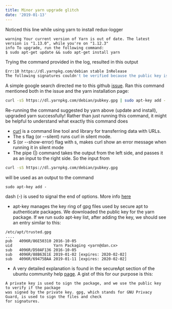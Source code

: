```yaml
---
title: Minor yarn upgrade glitch
date: '2019-01-13'
---
```


Noticed this line while using yarn to install redux-logger
```
warning Your current version of Yarn is out of date. The latest version is "1.13.0", while you're on "1.12.3"
info To upgrade, run the following command: 
$ sudo apt-get update && sudo apt-get install yarn 
```
Trying the command provided in the log, resulted in this output
```bash
Err:10 https://dl.yarnpkg.com/debian stable InRelease
The following signatures couldn't be verified because the public key is not available: NO_PUBKEY 4F77679369475BAA
```
A simple google search directed me to this github [issue](https://github.com/yarnpkg/yarn/issues/4453).
Ran this command mentioned both in the issue and the yarn installation page:
```bash
curl -sS https://dl.yarnpkg.com/debian/pubkey.gpg | sudo apt-key add -
```
Re-running the command suggested by yarn above (update and install), upgraded yarn successfully!
Rather than just running this command, it might be helpful to understand what exactly this command does
* [curl](https://curl.haxx.se/docs/manpage.html) is a command line tool and library for transferring data with URLs.
* The s flag (or --silent) runs curl in silent mode. 
* S (or --show-error) flag with s, makes curl show an error message when running it in silent mode
* The pipe (|) command takes the output from the left side, and passes it as an input to the right side. So the 
input from 
```bash
curl -sS https://dl.yarnpkg.com/debian/pubkey.gpg
```
will be used as an output to the command
```
sudo apt-key add - 
``` 
dash (-) is used to signal the end of options. More info [here](https://askubuntu.com/a/703434) 
* apt-key manages the key ring of gpg files used by secure apt to authenticate packages. We downloaded the public key 
for the yarn package. If we run sudo apt-key list, after adding the key, we should see an entry similar to this:
```
/etc/apt/trusted.gpg
....
pub   4096R/86E50310 2016-10-05
uid                  Yarn Packaging <yarn@dan.cx>
sub   4096R/D50AF136 2016-10-05
sub   4096R/88B63E1E 2019-01-02 [expires: 2020-02-02]
sub   4096R/69475BAA 2019-01-11 [expires: 2020-02-02]
```
 * A very detailed explanation is found in the secureApt section of the ubuntu community help [page](https://help.ubuntu.com/community/SecureApt). A gist 
 of this for our purpose is this: 
 ```
 A private key is used to sign the package, and we use the public key to verify if the package 
 was signed by the private key. gpg, which stands for GNU Privacy Guard, is used to sign the files and check
 for signatures.
 ```